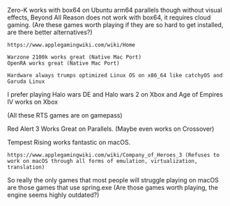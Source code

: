 
Zero-K works with box64 on Ubuntu arm64 parallels though without visual effects, Beyond All Reason does not work with box64, it requires cloud gaming. (Are these games worth playing if they are so hard to get installed, are there better alternatives?)
```
https://www.applegamingwiki.com/wiki/Home
```

```
Warzone 2100k works great (Native Mac Port)
OpenRA works great (Native Mac Port)
```

```
Hardware always trumps optimized Linux OS on x86_64 like catchyOS and Garuda Linux
```

I prefer playing Halo wars DE and Halo wars 2 on Xbox
and Age of Empires IV works on Xbox

(All these RTS games are on gamepass)

Red Alert 3 Works Great on Parallels. (Maybe even works on Crossover)

Tempest Rising works fantastic on macOS.

```
https://www.applegamingwiki.com/wiki/Company_of_Heroes_3 (Refuses to work on macOS through all forms of emulation, virtualization, translation)
```

So really the only games that most people will struggle playing on macOS are those games that use spring.exe (Are those games worth playing, the engine seems highly outdated?)

